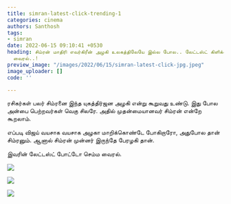 ```yaml
---
title: simran-latest-click-trending-1
categories: cinema
authors: Santhosh
tags:
- simran
date: 2022-06-15 09:10:41 +0530
heading: சிம்ரன் மாதிரி எவர்கிரீன் அழகி உலகத்திலேயே இல்ல போல.. லேட்டஸ்ட் கிளிக்ஸ்
  வைரல்..!
preview_image: "/images/2022/06/15/simran-latest-click-jpg.jpeg"
image_uploader: []
code: ''

---
```




ரசிகர்கள் பலர் சிம்ரனை இந்த யுகத்திர்ஜன அழகி என்று கூறுவது உண்டு. இது போல அன்பை பெற்றவர்கள் வெகு சிலரே. அதில் முதன்மையானவர் சிம்ரன் என்றே கூறலாம்.

எப்படி விஜய் வயசாக வயசாக அழகா மாறிக்கொண்டே போகிறாரோ, அதுபோல தான் சிம்ரனும். ஆனால் சிம்ரன் முன்னர் இருந்தே பேரழகி தான்.

இவரின் லேட்டஸ்ட் போட்டோ செம்ம வைரல்.

![](/images/2022/06/15/simran-latest-2-jpg.jpeg)

![](/images/2022/06/15/simran-latest-3-jpg.jpeg)

![](/images/2022/06/15/simran-latest-1-jpg.jpeg)
